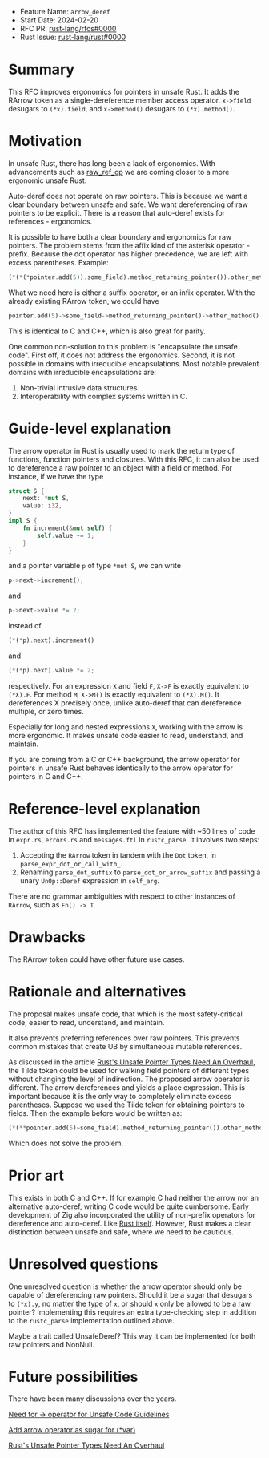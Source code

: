 - Feature Name: `arrow_deref`
- Start Date: 2024-02-20
- RFC PR: [rust-lang/rfcs#0000](https://github.com/rust-lang/rfcs/pull/0000)
- Rust Issue: [rust-lang/rust#0000](https://github.com/rust-lang/rust/issues/0000)

# Summary
[summary]: #summary

This RFC improves ergonomics for pointers in unsafe Rust. It adds the RArrow token as a single-dereference member access operator. `x->field` desugars to `(*x).field`, and `x->method()` desugars to `(*x).method()`.

# Motivation
[motivation]: #motivation

In unsafe Rust, there has long been a lack of ergonomics. With advancements such as [raw_ref_op](https://github.com/rust-lang/rfcs/pull/2582) we are coming closer to a more ergonomic unsafe Rust.

Auto-deref does not operate on raw pointers. This is because we want a clear boundary between unsafe and safe. We want dereferencing of raw pointers to be explicit. There is a reason that auto-deref exists for references - ergonomics.

It is possible to have both a clear boundary and ergonomics for raw pointers. The problem stems from the affix kind of the asterisk operator - prefix. Because the dot operator has higher precedence, we are left with excess parentheses. Example:

```rust
(*(*(*pointer.add(5)).some_field).method_returning_pointer()).other_method()
```

What we need here is either a suffix operator, or an infix operator. With the already existing RArrow token, we could have 

```rust
pointer.add(5)->some_field->method_returning_pointer()->other_method()
```

This is identical to C and C++, which is also great for parity.

One common non-solution to this problem is "encapsulate the unsafe code". First off, it does not address the ergonomics. Second, it is not possible in domains with irreducible encapsulations. Most notable prevalent domains with irreducible encapsulations are:
1. Non-trivial intrusive data structures.
2. Interoperability with complex systems written in C.

# Guide-level explanation
[guide-level-explanation]: #guide-level-explanation

The arrow operator in Rust is usually used to mark the return type of functions, function pointers and closures. With this RFC, it can also be used to dereference a raw pointer to an object with a field or method. For instance, if we have the type

```rust
struct S {
    next: *mut S,
    value: i32,
}
impl S {
    fn increment(&mut self) {
        self.value += 1;
    }
}
```

and a pointer variable `p` of type `*mut S`, we can write

```rust
p->next->increment();
```

and

```rust
p->next->value *= 2;
```

instead of

```rust
(*(*p).next).increment()
```

and

```rust
(*(*p).next).value *= 2;
```

respectively. For an expression `X` and field `F`, `X->F` is exactly equivalent to `(*X).F`. For method `M`, `X->M()` is exactly equivalent to `(*X).M()`. It dereferences X precisely once, unlike auto-deref that can dereference multiple, or zero times.

Especially for long and nested expressions `X`, working with the arrow is more ergonomic. It makes unsafe code easier to read, understand, and maintain. 

If you are coming from a C or C++ background, the arrow operator for pointers in unsafe Rust behaves identically to the arrow operator for pointers in C and C++.

# Reference-level explanation
[reference-level-explanation]: #reference-level-explanation

The author of this RFC has implemented the feature with ~50 lines of code in `expr.rs`, `errors.rs` and `messages.ftl` in `rustc_parse`. It involves two steps:
1. Accepting the `RArrow` token in tandem with the `Dot` token, in `parse_expr_dot_or_call_with_`. 
2. Renaming `parse_dot_suffix` to `parse_dot_or_arrow_suffix` and passing a unary `UnOp::Deref` expression in `self_arg`.

There are no grammar ambiguities with respect to other instances of `RArrow`, such as `Fn() -> T`.

# Drawbacks
[drawbacks]: #drawbacks

The RArrow token could have other future use cases.

# Rationale and alternatives
[rationale-and-alternatives]: #rationale-and-alternatives

The proposal makes unsafe code, that which is the most safety-critical code, easier to read, understand, and maintain.

It also prevents preferring references over raw pointers. This prevents common mistakes that create UB by simultaneous mutable references.

As discussed in the article [Rust's Unsafe Pointer Types Need An Overhaul](https://faultlore.com/blah/fix-rust-pointers/), the Tilde token could be used for walking field pointers of different types without changing the level of indirection. The proposed arrow operator is different.
The arrow dereferences and yields a place expression. This is important because it is the only way to completely eliminate excess parentheses. Suppose we used the Tilde token for obtaining pointers to fields. Then the example before would be written as:

```rust
(*(**pointer.add(5)~some_field).method_returning_pointer()).other_method()
```

Which does not solve the problem.

# Prior art
[prior-art]: #prior-art

This exists in both C and C++. If for example C had neither the arrow nor an alternative auto-deref, writing C code would be quite cumbersome. Early development of Zig also incorporated the utility of non-prefix operators for dereference and auto-deref. Like 
[Rust itself](https://github.com/rust-lang/rfcs/pull/102). However, Rust makes a clear distinction between unsafe and safe, where we need to be cautious.

# Unresolved questions
[unresolved-questions]: #unresolved-questions

One unresolved question is whether the arrow operator should only be capable of dereferencing raw pointers. Should it be a sugar that desugars to `(*x).y`, no matter the type of `x`, or should `x` only be allowed to be a raw pointer? Implementing this requires an extra type-checking step in addition to the `rustc_parse` implementation outlined above.

Maybe a trait called UnsafeDeref? This way it can be implemented for both raw pointers and NonNull<T>.

# Future possibilities
[future-possibilities]: #future-possibilities

There have been many discussions over the years.

[Need for -> operator for Unsafe Code Guidelines](https://internals.rust-lang.org/t/need-for-operator-for-unsafe-code-guidelines/10022)

[Add arrow operator as sugar for (*var)](https://github.com/gpuweb/gpuweb/issues/4114)

[Rust's Unsafe Pointer Types Need An Overhaul](https://faultlore.com/blah/fix-rust-pointers/)
